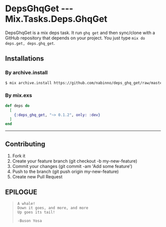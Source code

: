 # DepsGhqGet --- Mix.Tasks.Deps.GhqGet
DepsGhqGet is a mix deps task. It run `ghq get` and then sync/clone with a GitHub repository that depends on your
project. You just type `mix do deps.get, deps.ghq_get`.

## Installations
### By archive.install
```sh
$ mix archive.install https://github.com/nabinno/deps_ghq_get/raw/master/archives/deps_ghq_get-0.1.0.ez
```

### By mix.exs
```elixir
def deps do
  [
    {:deps_ghq_get, "~> 0.1.2", only: :dev}
  ]
end
```

---

## Contributing
1. Fork it
2. Create your feature branch (git checkout -b my-new-feature)
3. Commit your changes (git commit -am 'Add some feature')
4. Push to the branch (git push origin my-new-feature)
5. Create new Pull Request

## EPILOGUE
>     A whale!
>     Down it goes, and more, and more
>     Up goes its tail!
>
>     -Buson Yosa
